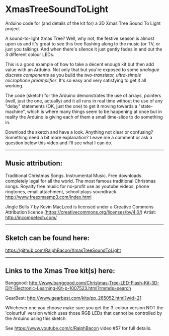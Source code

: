 # XmasTreeSoundToLight
Arduino code for (and details of the kit for) a 3D Xmas Tree Sound To Light project

A sound-to-light Xmas Tree? Well, why not, the festive season is almost upon us and it's great to see this tree flashing along to the music (or TV, or just you talking). And when there's silence it just gently fades in and out the 3 different colour LEDs.

This is a good example of how to take a decent enough kit but then add value with an Arduino. Not only that but you're exposed to some *analogue discrete components* as you build the *two-transistor, ultra-simple microphone preamplifier*. It's so easy and very satisfying to get it all working.

The code (sketch) for the Arduino demonstrates the use of arrays, pointers (well, just the one, actually) and it all runs in real time without the use of any "delay" statements (OK, just the one) to get it moving towards a "state-machine", which is where many things seem to be happening at once but in reality the Arduino is giving each of them a small time-slice to do something in.

Download the sketch and have a look. Anything not clear or confusing? Something need a bit more explanation? Leave me a comment or ask a question below this video and I'll see what I can do.

----------------------------
Music attribution:
----------------------------
Traditional Christmas Songs. Instrumental Music. Free downloads completely legal for all the world. The most famous traditional Christmas songs. Royalty free music for no-profit use as youtube videos, phone ringtones, email attachment, school plays soundtrack. http://www.freexmasmp3.com/index.html

Jingle Bells 7 by Kevin MacLeod is licensed under a Creative Commons Attribution licence (https://creativecommons.org/licenses/by/4.0/)
Artist: http://incompetech.com/


------------------------------------------
Sketch can be found here:
------------------------------------------
https://github.com/RalphBacon/XmasTreeSoundToLight

-------------------------------------------------------
Links to the Xmas Tree kit(s) here:
-------------------------------------------------------

Banggood: http://www.banggood.com/Christmas-Tree-LED-Flash-Kit-3D-DIY-Electronic-Learning-Kit-p-1007523.html?rmmds=search

GearBest: http://www.gearbest.com/kits/pp_265052.html?wid=21

Whichever one you choose make sure you get the 3-colour version NOT the 'colourful' version which uses those RGB LEDs that cannot be controlled by the Arduino using this sketch.

See https://www.youtube.com/c/RalphBacon video #57 for full details.

